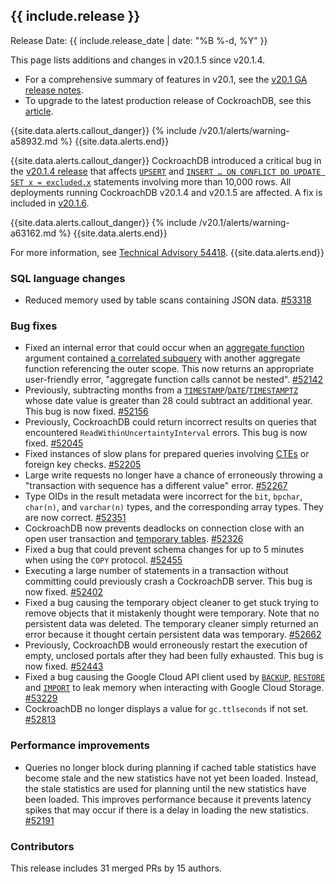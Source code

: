 <h2 id="{{ include.release | slugify }}">{{ include.release }}</h2>

Release Date: {{ include.release_date | date: "%B %-d, %Y" }}

This page lists additions and changes in v20.1.5 since v20.1.4.

- For a comprehensive summary of features in v20.1, see the [v20.1 GA release notes](v20.1.html#v20-1-0).
- To upgrade to the latest production release of CockroachDB, see this [article](../{{site.versions["stable"]}}/upgrade-cockroach-version.html).

{{site.data.alerts.callout_danger}}
{% include /v20.1/alerts/warning-a58932.md %}
{{site.data.alerts.end}}

{{site.data.alerts.callout_danger}}
CockroachDB introduced a critical bug in the [v20.1.4 release](../releases/v20.1.html#v20-1-4) that affects [`UPSERT`](../v20.1/upsert.html) and [`INSERT … ON CONFLICT DO UPDATE SET x = excluded.x`](../v20.1/insert.html#on-conflict-clause) statements involving more than 10,000 rows. All deployments running CockroachDB v20.1.4 and v20.1.5 are affected. A fix is included in [v20.1.6](../releases/v20.1.html#v20-1-6).

{{site.data.alerts.callout_danger}}
{% include /v20.1/alerts/warning-a63162.md %}
{{site.data.alerts.end}}

For more information, see [Technical Advisory 54418](../advisories/a54418.html).
{{site.data.alerts.end}}

<h3 id="v20.1.5-sql-language-changes">SQL language changes</h3>

- Reduced memory used by table scans containing JSON data. [#53318][#53318]

<h3 id="v20.1.5-bug-fixes">Bug fixes</h3>

- Fixed an internal error that could occur when an [aggregate function](../v20.1/functions-and-operators.html#aggregate-functions) argument contained [a correlated subquery](../v20.1/subqueries.html#correlated-subqueries) with another aggregate function referencing the outer scope. This now returns an appropriate user-friendly error, "aggregate function calls cannot be nested". [#52142][#52142]
- Previously, subtracting months from a [`TIMESTAMP`](../v20.1/timestamp.html)/[`DATE`](../v20.1/date.html)/[`TIMESTAMPTZ`](../v20.1/timestamp.html) whose date value is greater than 28 could subtract an additional year. This bug is now fixed. [#52156][#52156]
- Previously, CockroachDB could return incorrect results on queries that encountered `ReadWithinUncertaintyInterval` errors. This bug is now fixed. [#52045][#52045]
- Fixed instances of slow plans for prepared queries involving [CTEs](../v20.1/common-table-expressions.html) or foreign key checks. [#52205][#52205]
- Large write requests no longer have a chance of erroneously throwing a "transaction with sequence has a different value" error. [#52267][#52267]
- Type OIDs in the result metadata were incorrect for the `bit`, `bpchar`, `char(n)`, and `varchar(n)` types, and the corresponding array types. They are now correct. [#52351][#52351]
- CockroachDB now prevents deadlocks on connection close with an open user transaction and [temporary tables](../v20.1/temporary-tables.html). [#52326][#52326]
- Fixed a bug that could prevent schema changes for up to 5 minutes when using the `COPY` protocol. [#52455][#52455]
- Executing a large number of statements in a transaction without committing could previously crash a CockroachDB server. This bug is now fixed. [#52402][#52402]
- Fixed a bug causing the temporary object cleaner to get stuck trying to remove objects that it mistakenly thought were temporary. Note that no persistent data was deleted. The temporary cleaner simply returned an error because it thought certain persistent data was temporary. [#52662][#52662]
- Previously, CockroachDB would erroneously restart the execution of empty, unclosed portals after they had been fully exhausted. This bug is now fixed. [#52443][#52443]
- Fixed a bug causing the Google Cloud API client used by [`BACKUP`](../v20.1/backup.html), [`RESTORE`](../v20.1/restore.html) and [`IMPORT`](../v20.1/import.html) to leak memory when interacting with Google Cloud Storage. [#53229][#53229]
- CockroachDB no longer displays a value for `gc.ttlseconds` if not set. [#52813][#52813]

<h3 id="v20.1.5-performance-improvements">Performance improvements</h3>

- Queries no longer block during planning if cached table statistics have become stale and the new statistics have not yet been loaded. Instead, the stale statistics are used for planning until the new statistics have been loaded. This improves performance because it prevents latency spikes that may occur if there is a delay in loading the new statistics. [#52191][#52191]

<h3 id="v20.1.5-contributors">Contributors</h3>

This release includes 31 merged PRs by 15 authors.

[#52045]: https://github.com/cockroachdb/cockroach/pull/52045
[#52142]: https://github.com/cockroachdb/cockroach/pull/52142
[#52156]: https://github.com/cockroachdb/cockroach/pull/52156
[#52191]: https://github.com/cockroachdb/cockroach/pull/52191
[#52205]: https://github.com/cockroachdb/cockroach/pull/52205
[#52267]: https://github.com/cockroachdb/cockroach/pull/52267
[#52326]: https://github.com/cockroachdb/cockroach/pull/52326
[#52351]: https://github.com/cockroachdb/cockroach/pull/52351
[#52402]: https://github.com/cockroachdb/cockroach/pull/52402
[#52443]: https://github.com/cockroachdb/cockroach/pull/52443
[#52455]: https://github.com/cockroachdb/cockroach/pull/52455
[#52662]: https://github.com/cockroachdb/cockroach/pull/52662
[#52813]: https://github.com/cockroachdb/cockroach/pull/52813
[#53229]: https://github.com/cockroachdb/cockroach/pull/53229
[#53318]: https://github.com/cockroachdb/cockroach/pull/53318
